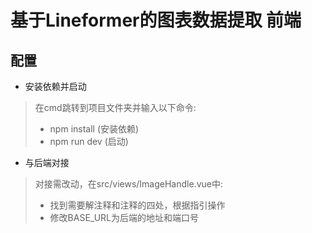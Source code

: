 # 基于Lineformer的图表数据提取 前端
## 配置
- 安装依赖并启动
> 在cmd跳转到项目文件夹并输入以下命令:
> - npm install (安装依赖)
> - npm run dev (启动)
- 与后端对接
> 对接需改动，在src/views/ImageHandle.vue中:
> - 找到需要解注释和注释的四处，根据指引操作
> - 修改BASE_URL为后端的地址和端口号

